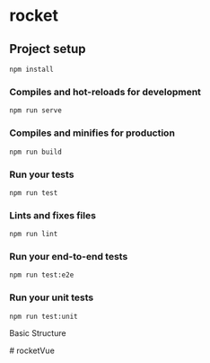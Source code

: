 # rocket

## Project setup
```
npm install
```

### Compiles and hot-reloads for development
```
npm run serve
```

### Compiles and minifies for production
```
npm run build
```

### Run your tests
```
npm run test
```

### Lints and fixes files
```
npm run lint
```

### Run your end-to-end tests
```
npm run test:e2e
```

### Run your unit tests
```
npm run test:unit
```

Basic Structure

<app>
    <rockets>
        <new-rocket-form
            :addRocket:"addRocket">
        </new-rocket-form>
        <rocket-list
            :rockets="rockets"
            :removeRocket="removeRocket">
            <rocket
                :rocket="rocket"
                :removeRocket="removeRocket">
            </rocket>        
            </rocket-list>
    </rockets>
</app>    # rocketVue
